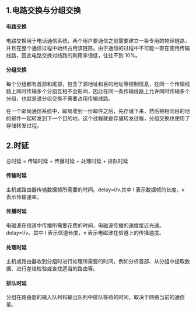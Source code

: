 ## 1.电路交换与分组交换
#### 电路交换 
电路交换用于电话通信系统，两个用户要通信之前需要建立一条专用的物理链路，并且在整个通信过程中始终占用该链路。由于通信的过程中不可能一直在使用传输线路，因此电路交换对线路的利用率很低，往往不到 10%。
#### 分组交换
每个分组都有首部和尾部，包含了源地址和目的地址等控制信息，在同一个传输线路上同时传输多个分组互相不会影响，因此在同一条传输线路上允许同时传输多个分组，也就是说分组交换不需要占用传输线路。

在一个邮局通信系统中，邮局收到一份邮件之后，先存储下来，然后把相同目的地的邮件一起转发到下一个目的地，这个过程就是存储转发过程，分组交换也使用了存储转发过程。
## 2.时延
总时延 = 传输时延 + 传播时延 + 处理时延 + 排队时延
#### 传输时延
主机或路由器传输数据帧所需要的时间。delay=l/v.其中 l 表示数据帧的长度，v 表示传输速率。
#### 传播时延
电磁波在信道中传播所需要花费的时间，电磁波传播的速度接近光速。delay=l/v。其中 l 表示信道长度，v 表示电磁波在信道上的传播速度。
#### 处理时延
主机或路由器收到分组时进行处理所需要的时间，例如分析首部、从分组中提取数据、进行差错检验或查找适当的路由等。
#### 排队时延
分组在路由器的输入队列和输出队列中排队等待的时间，取决于网络当前的通信量。
